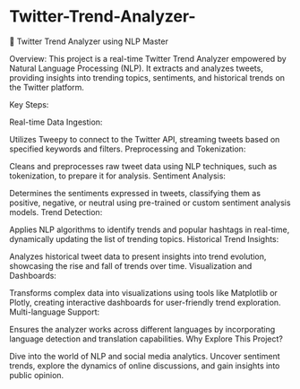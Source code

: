 # Twitter-Trend-Analyzer-
🚀 Twitter Trend Analyzer using NLP Master

Overview:
This project is a real-time Twitter Trend Analyzer empowered by Natural Language Processing (NLP). It extracts and analyzes tweets, providing insights into trending topics, sentiments, and historical trends on the Twitter platform.

Key Steps:

Real-time Data Ingestion:

Utilizes Tweepy to connect to the Twitter API, streaming tweets based on specified keywords and filters.
Preprocessing and Tokenization:

Cleans and preprocesses raw tweet data using NLP techniques, such as tokenization, to prepare it for analysis.
Sentiment Analysis:

Determines the sentiments expressed in tweets, classifying them as positive, negative, or neutral using pre-trained or custom sentiment analysis models.
Trend Detection:

Applies NLP algorithms to identify trends and popular hashtags in real-time, dynamically updating the list of trending topics.
Historical Trend Insights:

Analyzes historical tweet data to present insights into trend evolution, showcasing the rise and fall of trends over time.
Visualization and Dashboards:

Transforms complex data into visualizations using tools like Matplotlib or Plotly, creating interactive dashboards for user-friendly trend exploration.
Multi-language Support:

Ensures the analyzer works across different languages by incorporating language detection and translation capabilities.
Why Explore This Project?

Dive into the world of NLP and social media analytics.
Uncover sentiment trends, explore the dynamics of online discussions, and gain insights into public opinion.
